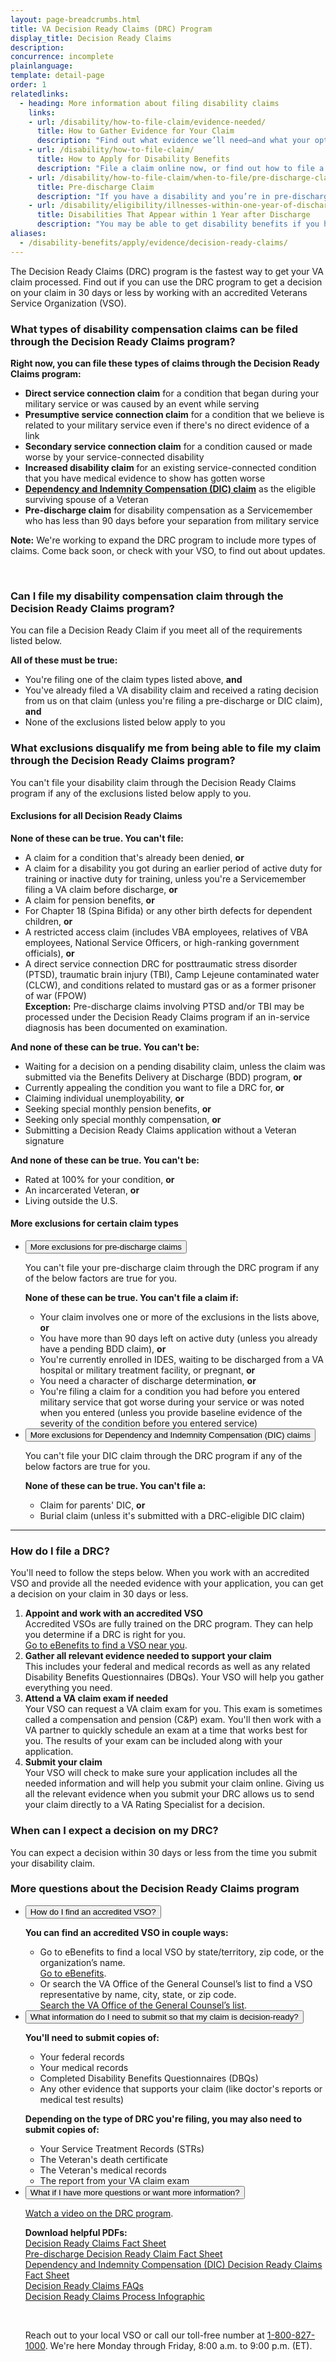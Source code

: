 ```yaml
---
layout: page-breadcrumbs.html
title: VA Decision Ready Claims (DRC) Program
display_title: Decision Ready Claims
description: 
concurrence: incomplete
plainlanguage: 
template: detail-page
order: 1
relatedlinks:
  - heading: More information about filing disability claims
    links:
    - url: /disability/how-to-file-claim/evidence-needed/
      title: How to Gather Evidence for Your Claim
      description: "Find out what evidence we’ll need—and what your options are for gathering documents to support your claim."
    - url: /disability/how-to-file-claim/
      title: How to Apply for Disability Benefits
      description: "File a claim online now, or find out how to file a claim in person, by mail, or with the help of a trained professional."
    - url: /disability/how-to-file-claim/when-to-file/pre-discharge-claim/
      title: Pre-discharge Claim
      description: "If you have a disability and you’re in pre-discharge status right now, you can file a pre-discharge disability claim 180 to 90 days before you leave the military."
    - url: /disability/eligibility/illnesses-within-one-year-of-discharge/
      title: Disabilities That Appear within 1 Year after Discharge
      description: "You may be able to get disability benefits if you have an illness that started within a year after you were discharged from service."
aliases:
  - /disability-benefits/apply/evidence/decision-ready-claims/
---
```

<div itemprop="description" class="va-introtext">
  
The Decision Ready Claims (DRC) program is the fastest way to get your VA claim processed. Find out if you can use the DRC program to get a decision on your claim in 30 days or less by working with an accredited Veterans Service Organization (VSO).

</div>

<div class="feature" markdown="0" itemscope itemtype="http://schema.org/Question">

<h3 itemprop="name">What types of disability compensation claims can be filed through the Decision Ready Claims program?</h3>
<div itemprop="acceptedAnswer" itemscope itemtype="http://schema.org/Answer">
<div itemprop="text">

**Right now, you can file these types of claims through the Decision Ready Claims program:**

- **Direct service connection claim** for a condition that began during your military service or was caused by an event while serving
- **Presumptive service connection claim** for a condition that we believe is related to your military service even if there's no direct evidence of a link
- **Secondary service connection claim** for a condition caused or made worse by your service-connected disability
- **Increased disability claim** for an existing service-connected condition that you have medical evidence to show has gotten worse
- **[Dependency and Indemnity Compensation (DIC) claim](/burials-memorials/dependency-indemnity-compensation/)** as the eligible surviving spouse of a Veteran 
- **Pre-discharge claim** for disability compensation as a Servicemember who has less than 90 days before your separation from military service

**Note:** We're working to expand the DRC program to include more types of claims. Come back soon, or check with your VSO, to find out about updates.

</div>
</div>

<br>

<h3 itemprop="name">Can I file my disability compensation claim through the Decision Ready Claims program?</h3>
<div itemprop="acceptedAnswer" itemscope itemtype="http://schema.org/Answer">
<div itemprop="text">

You can file a Decision Ready Claim if you meet all of the requirements listed below.

**All of these must be true:**

- You're filing one of the claim types listed above, **and**
- You've already filed a VA disability claim and received a rating decision from us on that claim (unless you're filing a pre-discharge or DIC claim), **and**
- None of the exclusions listed below apply to you

</div>
</div>
</div>

<span id="exclusions"></span>
<h3 itemprop="name">What exclusions disqualify me from being able to file my claim through the Decision Ready Claims program?</h3>
<div itemprop="acceptedAnswer" itemscope itemtype="http://schema.org/Answer">
<div itemprop="text">

You can't file your disability claim through the Decision Ready Claims program if any of the exclusions listed below apply to you.

<h4>Exclusions for all Decision Ready Claims</h4>

**None of these can be true. You can't file:**
- A claim for a condition that's already been denied, **or**
- A claim for a disability you got during an earlier period of active duty for training or inactive duty for training, unless you're a Servicemember filing a VA claim before discharge, **or**
- A claim for pension benefits, **or**
- For Chapter 18 (Spina Bifida) or any other birth defects for dependent children, **or**
- A restricted access claim (includes VBA employees, relatives of VBA employees, National Service Officers, or high-ranking government officials), **or**
- A direct service connection DRC for posttraumatic stress disorder (PTSD), traumatic brain injury (TBI), Camp Lejeune contaminated water (CLCW), and conditions related to mustard gas or as a former prisoner of war (FPOW)<br>
**Exception:** Pre-discharge claims involving PTSD and/or TBI may be processed under the Decision Ready Claims program if an in-service diagnosis has been documented on examination.

**And none of these can be true. You can't be:**
- Waiting for a decision on a pending disability claim, unless the claim was submitted via the Benefits Delivery at Discharge (BDD) program, **or**
- Currently appealing the condition you want to file a DRC for, **or**
- Claiming individual unemployability, **or**
- Seeking special monthly pension benefits, **or**
- Seeking only special monthly compensation, **or**
- Submitting a Decision Ready Claims application without a Veteran signature

**And none of these can be true. You can't be:**
- Rated at 100% for your condition, **or**
- An incarcerated Veteran, **or**
- Living outside the U.S.

</div>
</div>

<h4>More exclusions for certain claim types</h4>

<ul class="usa-accordion" aria-multiselectable="true">
<li>
<button class="usa-button-unstyled usa-accordion-button" aria-controls="exclusions-predischarge">More exclusions for pre-discharge claims</button>
<div id="exclusions-predischarge" class="usa-accordion-content">

You can't file your pre-discharge claim through the DRC program if any of the below factors are true for you.

**None of these can be true. You can't file a claim if:**
- Your claim involves one or more of the exclusions in the lists above, **or**
- You have more than 90 days left on active duty (unless you already have a pending BDD claim), **or**
- You're currently enrolled in IDES, waiting to be discharged from a VA hospital or military treatment facility, or pregnant, **or**
- You need a character of discharge determination, **or**
- You're filing a claim for a condition you had before you entered military service that got worse during your service or was noted when you entered (unless you provide baseline evidence of the severity of the condition before you entered service)

</div>
</li>
<li>
<button class="usa-button-unstyled usa-accordion-button" aria-controls="exclusions-dic">More exclusions for Dependency and Indemnity Compensation (DIC) claims</button>
<div id="exclusions-dic" class="usa-accordion-content">

You can't file your DIC claim through the DRC program if any of the below factors are true for you.

**None of these can be true. You can't file a:**
- Claim for parents' DIC, **or**
- Burial claim (unless it's submitted with a DRC-eligible DIC claim)

</div>
</li>
</ul>

-----

<span id="how-to-file"></span>
### How do I file a DRC?

You'll need to follow the steps below. When you work with an accredited VSO and provide all the needed evidence with your application, you can get a decision on your claim in 30 days or less.

<ol class="process">
  <li class="process-step list-one"><strong>Appoint and work with an accredited VSO</strong><br>
    Accredited VSOs are fully trained on the DRC program. They can help you determine if a DRC is right for you.<br>
    <a href="https://www.ebenefits.va.gov/ebenefits/vso-search">Go to eBenefits to find a VSO near you</a>.
    </li>  
  <li class="process-step list-two"><strong>Gather all relevant evidence needed to support your claim</strong><br>
    This includes your federal and medical records as well as any related Disability Benefits Questionnaires (DBQs). Your VSO will help you gather everything you need.
    </li>
  <li class="process-step list-three"><strong>Attend a VA claim exam if needed</strong><br>
    Your VSO can request a VA claim exam for you. This exam is sometimes called a compensation and pension (C&P) exam. You'll then work with a VA partner to quickly schedule an exam at a time that works best for you. The results of your exam can be included along with your application.
    </li>
  <li class="process-step list-four"><strong>Submit your claim</strong><br>
    Your VSO will check to make sure your application includes all the needed information and will help you submit your claim online. Giving us all the relevant evidence when you submit your DRC allows us to send your claim directly to a VA Rating Specialist for a decision.
    </li>  
</ol>

### When can I expect a decision on my DRC?

You can expect a decision within 30 days or less from the time you submit your disability claim.

### More questions about the Decision Ready Claims program

<ul class="usa-accordion" aria-multiselectable="true">
<li>
<button class="usa-button-unstyled usa-accordion-button" aria-controls="more-vso">How do I find an accredited VSO?</button>
<div id="more-vso" class="usa-accordion-content">
 
**You can find an accredited VSO in couple ways:**
- Go to eBenefits to find a local VSO by state/territory, zip code, or the organization’s name.<br>
<a href="https://www.ebenefits.va.gov/ebenefits/vso-search">Go to eBenefits</a>.
- Or search the VA Office of the General Counsel’s list to find a VSO representative by name, city, state, or zip code.<br>
<a href="https://www.va.gov/ogc/apps/accreditation/index.asp">Search the VA Office of the General Counsel’s list</a>.

</div>
</li>
<li>
<button class="usa-button-unstyled usa-accordion-button" aria-controls="more-submit">What information do I need to submit so that my claim is decision-ready?</button>
<div id="more-submit" class="usa-accordion-content">

**You'll need to submit copies of:**
- Your federal records
- Your medical records
- Completed Disability Benefits Questionnaires (DBQs)
- Any other evidence that supports your claim (like doctor's reports or medical test results)

**Depending on the type of DRC you're filing, you may also need to submit copies of:**
- Your Service Treatment Records (STRs)
- The Veteran's death certificate
- The Veteran's medical records
- The report from your VA claim exam
    
</div>
</li>
<li>
<button class="usa-button-unstyled usa-accordion-button" aria-controls="more-info">What if I have more questions or want more information?</button>
<div id="more-info" class="usa-accordion-content">
  
[Watch a video on the DRC program](https://www.youtube.com/watch?v=l3P9CWCy9m4).

**Download helpful PDFs:**<br>
<a href="https://www.benefits.va.gov/COMPENSATION/docs/drc-factsheet.pdf">Decision Ready Claims Fact Sheet</a><br>
<a href="https://www.benefits.va.gov/COMPENSATION/docs/drc-factsheet-predischarge.pdf">Pre-discharge Decision Ready Claim Fact Sheet</a><br>
<a href="https://www.benefits.va.gov/COMPENSATION/docs/drc-factsheet-dic.pdf">Dependency and Indemnity Compensation (DIC) Decision Ready Claims Fact Sheet</a><br>
<a href="https://www.benefits.va.gov/COMPENSATION/docs/drc-faqs.pdf">Decision Ready Claims FAQs</a><br> 
<a href="https://www.benefits.va.gov/COMPENSATION/docs/drc-poster.pdf">Decision Ready Claims Process Infographic</a><br>


<br>

Reach out to your local VSO or call our toll-free number at <a href="tel:+1phonenumber">1-800-827-1000</a>. We're here Monday through Friday, 8:00 a.m. to 9:00 p.m. (ET).

</div>
</li>
</ul>
